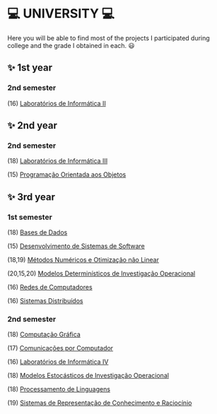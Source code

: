 # :computer: UNIVERSITY :computer:

Here you will be able to find most of the projects I participated during college and the grade I obtained in each. 😃

## :sparkles: 1st year
### 2nd semester
(16) [Laboratórios de Informática II](https://github.com/rita-peixoto/uminho-lei/)

## :sparkles: 2nd year
### 2nd semester
(18) [Laboratórios de Informática III](https://github.com/rita-peixoto/uminho-lei/)

(15) [Programação Orientada aos Objetos](https://github.com/rita-peixoto/uminho-lei/)

## :sparkles: 3rd year
### 1st semester

(18) [Bases de Dados](https://github.com/rita-peixoto/uminho-lei/)

(15) [Desenvolvimento de Sistemas de Software](https://github.com/rita-peixoto/uminho-lei/)

(18,19) [Métodos Numéricos e Otimização não Linear](https://github.com/rita-peixoto/uminho-lei/)

(20,15,20) [Modelos Determinísticos de Investigação Operacional](https://github.com/rita-peixoto/uminho-lei/)

(16) [Redes de Computadores](https://github.com/rita-peixoto/uminho-lei/)

(16) [Sistemas Distribuídos](https://github.com/rita-peixoto/uminho-lei/)


### 2nd semester

(18) [Computação Gráfica](https://github.com/rita-peixoto/uminho-lei/)

(17) [Comunicações por Computador](https://github.com/rita-peixoto/uminho-lei/)

(16) [Laboratórios de Informática IV](https://github.com/rita-peixoto/uminho-lei/)

(18) [Modelos Estocásticos de Investigação Operacional](https://github.com/rita-peixoto/uminho-lei/)

(18) [Processamento de Linguagens](https://github.com/rita-peixoto/uminho-lei/)

(19) [Sistemas de Representação de Conhecimento e Raciocínio](https://github.com/rita-peixoto/uminho-lei/)







